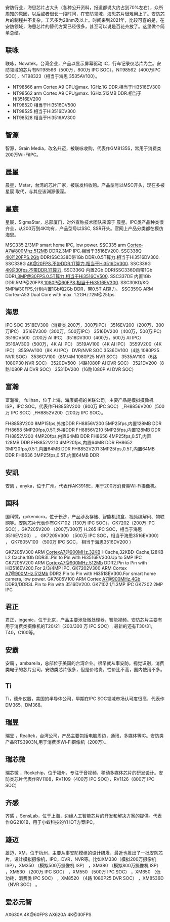 安防行业，海思芯片占大头（各种公开资料，报道都说大约占到70%左右），众所周知的原因，以后或者很长一段时间，在安防领域，海思芯片很难用上了。安防芯片的制程并不复杂，工艺多为28nm及以上。时间来到2021年，比较可喜的是，在安防领域，海思芯片的替代方案已经很多，甚至可以说是百花齐放了。这里做个简单总结。


## 联咏
联咏，Novatek，台湾企业，产品以显示屏幕驱动 IC，行车记录仪芯片为主。安防领域的芯片有NT98566（500万，800万 IPC SOC），NT98562（400万IPC SOC），NT98323（相当于海思 3535AV100）。

- NT98566 arm Cortex A9 CPU@max. 1GHz.1G DDR.相当于Hi3516EV300
- NT98562 arm Cortex A9 CPU@max. 1GHz.512MB DDR.相当于Hi3516EV200
- NT98520 相当于Hi3516CV500
- NT98525 相当于Hi3516DV300
- NT98528 相当于Hi3516AV300

## 智源
智源，Grain Media，改名升迈，被联咏收购，代表作GM8135S，常用于消费类200万Wi-FiIPC。

## 晨星

晨星，Mstar，台湾的芯片厂家，被联发科收购。产品型号以MSC开头，现在多被星宸 取代，与其应该渊源很深。

## 星宸

星宸，SigmaStar，总部厦门，对外宣称技术团队来源于 晨星。IPC类产品种类很齐全，从200万到4K均有，产品型号以SSC, SSR开头。官网上产品分类都在模仿海思。

MSC335 2/3MP smart home IPC, low power.
SSC335 arm Cortex-A7@800Mhz.512MB DDR2.3MP IPC.相当于3516EV200.
SSC338Q 4K@20FPS.2Gb DDR(SSC338D带1Gb DDR).0.5T算力.相当于Hi3516DV300.
SSC338G 4K@20FPS.不带DDR.1T算力.相当于Hi3516DV300.
SSC339G 4K@30fps.不带DDR.1T算力.
SSC336Q 内置2Gb DDR(SSC336D自带1Gb DDR).3MP@30FPS.0.5T算力.相当于Hi3516CV500.
SSC337DE 内置1Gb DDR.5MP@20FPS,1080P@60FPS.相当于Hi3516EV300.
SSC30KD/KQ 5MP@30FPS,分别内置1Gb和2Gb DDR，带0.5T AI算力。
SSC359G ARM Cortex-A53 Dual Core with max. 1.2GHz.12M@25fps.

## 海思
IPC SOC
3518EV300（消费类 200万，300万IPC）
3516EV200（200万，300万IPC）
3516EV300（300万，500万IPC）
3516DV200（400万，500万IPC）
3516CV500（200万 AI IPC）
3516DV300（400万，500万 AI IPC）
3516AV300（500万，4K AI IPC）
3519AV100（4K AI IPC）
3559V200（4K IPC）
3559AV100（8K AI IPC）
DVR/NVR SOC
3536DV100（4路 1080P25 NVR SOC）
3536CV100（8M/4M 1080P25 NVR SOC）
3535AV100（6路1080P30 NVR SOC）
3520DV500（4路1080P AI DVR SOC）
3521DV200（8路1080P AI DVR SOC）
3531DV200（16路1080P AI DVR SOC）

## 富瀚
富瀚微， fullhan，位于上海，海康威视的关联公司，主要产品是模拟摄像机ISP，IPC SOC。代表作FH8858V200（800万 IPC SOC） ,FH8856V200（500万 IPC SOC）,FH8852V200（200万 IPC SOC）。

FH8858V200 8MP15fps,外接DDR
FH8856V200 5MP25fps,内置128MB DDR
FH8658 5MP20fps,0.5T,外接DDR
FH8856V210 5MP25fps,内置128MB DDR
FH8852V200 4MP20fps,内置64MB DDR
FH8656 4MP25fps,0.5T,内置128MB DDR
FH8852V210 4MP20fps,内置64MB DDR
FH8652 3MP20fps,0.5T,内置64MB DDR
FH8852V201 3MP25fps,0.5T,内置64MB DDR
FH8636 3MP25fps,0.5T.内置64MB DDR

## 安凯
安凯 ，anyka，位于广州。代表作AK3918E，用于200万消费类Wi-Fi摄像机。

## 国科

国科微，gokemicro，位于长沙，产品涉及存储、智能机顶盒、视频编解码、物联网等。安防芯片代表作有GK7102（130万 IPC SOC），GK7202（200万 IPC SOC），GK7205V200 （200万/300万 H.265 IPC SOC，相当于海思3516EV200） ， GK7205V300 （500万 IPC SOC，相当于海思3516EV300） ， GK7605V100 （500万 IPC SOC， 相当于海思3516DV200 ）

GK7205V300 ARM CortexA7@900MHz.32KB I-Cache,32KBD-Cache,128KB L2 Cache.1Gb DDR3L.Pin to Pin with Hi3516EV300.Up to 5MP IPC
GK7205V200 ARM CortexA7@900MHz.512Mb DDR2.Pin to Pin with Hi3516EV200.For 2/3/4MP IPC.
GK7202V300 ARM Cortex A7@900MHz.512Mb DDR2.Pin to Pin with Hi3518EV300.For smart home camera, low power.
GK7605V100 ARM Cortex A7@900MHz.4Gb DDR3/DDR3L.Pin to Pin with 3516DV200.
GK7102 1/1.3MP IPC
GK7202 2MP IPC

## 君正
君正，ingenic，位于北京，产品主要涉及微处理器，智能视频。安防芯片主要有用于消费类摄像机的T20/21（200/300 万 IPC SOC）, 最新的还有T30/31，T40，C100等。

## 安霸
安霸 ，ambarella，总部位于美国的台湾企业。很早就从事安防，视觉识别，消费类电子的芯片公司，安防类芯片很多，但是价格贵，性价比不高，国内使用不多。

## Ti
Ti，德州仪器，美国的半导体公司，早期在IPC SOC领域市场认可度很高，代表作DM365，DM368。

## 瑞昱
瑞昱 ，Realtek，台湾公司，产品主要包括电脑周边，通讯，多媒体等IC。安防类产品RTS3903N,用于消费类Wi-Fi摄像机（200万）。

## 瑞芯微
瑞芯微 ，Rockchip，位于福州，专注于音视频，移动多媒体芯片的研发设计。安防类芯片代表作RV1108，RV1109（400万 IPC SOC），RV1126（800万 IPC SOC）

## 齐感
齐感 ，SensLab，位于上海，边缘人工智能芯片的开发和解决方案的提供。代表作QG2101B，用于小蚁科技的YI IOT方案IPC。

## 雄迈
雄迈，XM，位于杭州，主要从事安防模组的设计研发，最近也推出了一批安防芯片，设计模拟摄像机，IPC，DVR，NVR等。比如XM330（模拟200万摄像机 ISP），XM350 （模拟500万摄像机 ISP） ，XM380 （模拟800万摄像机 ISP） ，XM530 （200万 IPC SOC） ，XM550 （500万 IPC SOC） ，XM650 （低功耗，消费类 IPC SOC） ，XM8520 （4路 1080P25 DVR SOC） ，XM8536D （NVR SOC） 。

## 爱芯元智
AX630A 4K@60FPS
AX620A 4K@30FPS